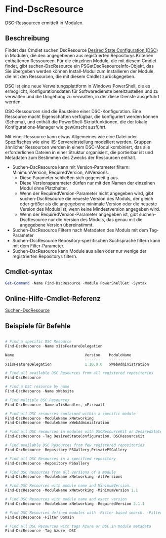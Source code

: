 # Find-DscResource

DSC-Ressourcen ermittelt in Modulen.

## Beschreibung

Findet das Cmdlet suchen DscResource [Desired State Configuration (DSC)](https://msdn.microsoft.com/en-us/PowerShell/dsc/overview) in Modulen, die den angegebenen aus registrierten Repositorys Kriterien enthaltenen Ressourcen.
Für die einzelnen Module, die mit diesem Cmdlet findet, gibt suchen-DscResource ein PSGetDscResourceInfo-Objekt, das Sie übergeben werden können Install-Modul zum Installieren der Module, die mit den Ressourcen, die mit diesem Cmdlet zurückgegeben.

DSC ist eine neue Verwaltungsplattform in Windows PowerShell, die es ermöglicht, Konfigurationsdaten für Softwaredienste bereitzustellen und zu verwalten und die Umgebung zu verwalten, in der diese Dienste ausgeführt werden.

DSC-Ressourcen sind die Bausteine einer DSC-Konfiguration. Eine Ressource macht Eigenschaften verfügbar, die konfiguriert werden können (Schema), und enthält die PowerShell-Skriptfunktionen, die der lokale Konfigurations-Manager wie gewünscht ausführt.

Mit einer Ressource kann etwas Allgemeines wie eine Datei oder Spezifisches wie eine IIS-Servereinstellung modelliert werden. Gruppen ähnlicher Ressourcen werden in einem DSC-Modul kombiniert, das alle erforderlichen Dateien in einer Struktur organisiert, die portierbar ist und Metadaten zum Bestimmen des Zwecks der Ressourcen enthält.

- Suchen-DscResource kann mit Version-Parameter filtern: MinimumVersion, RequiredVersion, AllVersions.
  - Diese Parameter schließen sich gegenseitig aus.
  - Diese Versionsparameter dürfen nur mit den Namen der einzelnen Modul ohne Platzhalter.
  - Wenn der RequiredVersion-Parameter nicht angegeben wird, gibt suchen-DscResource die neueste Version des Moduls, der gleich oder größer als die angegebene minimale Version oder die neueste Version des Moduls ist, wenn keine Mindestversion angegeben wird.
  - Wenn der RequiredVersion-Parameter angegeben ist, gibt suchen-DscResource nur die Version des Moduls, das genau mit die angegebene Version übereinstimmt.
- Suchen-DscResource Filtern nach Metadaten des Moduls mit dem Tag-Parameter
- Suchen-DscResource Repository-spezifischen Suchsprache filtern kann mit dem Filter-Parameter.
- Suchen-DscResource kann Module aus allen oder nur wenige der registrierten Repositorys filtern.

## Cmdlet-syntax
```powershell
Get-Command -Name Find-DscResource -Module PowerShellGet -Syntax
```

## Online-Hilfe-Cmdlet-Referenz

[Suchen-DscResource](http://go.microsoft.com/fwlink/?LinkId=517196)

## Beispiele für Befehle
```powershell

# Find a specific DSC Resource
Find-DscResource -Name xIisFeatureDelegation

Name                                Version    ModuleName                          Repository
----                                -------    ----------                          ----------
xIisFeatureDelegation               1.10.0.0   xWebAdministration                  PSGallery

# Find all available DSC Resources from all registered repositories
Find-DscResource

# Find a DSC resource by name
Find-DscResource -Name xWebsite

# Find multiple DSC Resources
Find-DscResource -Name xIisHandler, xFirewall

# Find all DSC resources contained within a specific module
Find-DscResource -ModuleName xNetworking
Find-DscResource -ModuleName xWebAdministration

# Find all DSC resources in modules with DSCResourceKit or DesiredStateConfiguration
Find-DscResource -Tag DesiredStateConfiguration, DSCResourceKit

# Find available DSC Resources from few registered repositories
Find-DscResource -Repository PSGallery,PrivatePSGallery

# Find all DSC Resources in a specified repository
Find-DscResource -Repository PSGallery

# Find DSC Resources from all versions of a module
Find-DscResource -ModuleName xNetworking -AllVersions

# Find DSC Resources with module name and MinimumVersion.
Find-DscResource -ModuleName xNetworking -MinimumVersion 1.1

# Find DSC Resources with module name and exact version
Find-DscResource -ModuleName xNetworking -RequiredVersion 2.1.1

# Find DSC Resources defined modules with -Filter based search. -Filter searches in description and module names
Find-DscResource -Filter Domain

# Find all DSC Resources with tags Azure or DSC in module metadata
Find-DscResource -Tag Azure, DSC

```


<!--HONumber=Oct16_HO1-->


